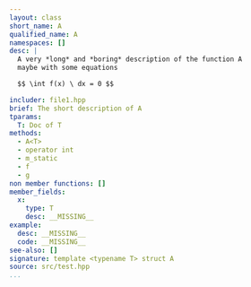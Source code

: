 ```yaml
---
layout: class
short_name: A
qualified_name: A
namespaces: []
desc: |
  A very *long* and *boring* description of the function A
  maybe with some equations

  $$ \int f(x) \ dx = 0 $$

includer: file1.hpp
brief: The short description of A
tparams:
  T: Doc of T
methods:
  - A<T>
  - operator int
  - m_static
  - f
  - g
non member functions: []
member_fields:
  x:
    type: T
    desc: __MISSING__
example:
  desc: __MISSING__
  code: __MISSING__
see-also: []
signature: template <typename T> struct A
source: src/test.hpp
...
```

